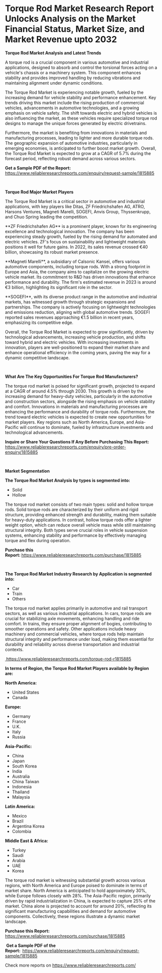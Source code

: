 <p><h1>Torque Rod Market Research Report Unlocks Analysis on the Market Financial Status, Market Size, and Market Revenue upto 2032</h1></p><p><strong>Torque Rod Market Analysis and Latest Trends</strong></p>
<p><p>A torque rod is a crucial component in various automotive and industrial applications, designed to absorb and control the torsional forces acting on a vehicle's chassis or a machinery system. This component enhances stability and provides improved handling by reducing vibrations and maintaining alignment under dynamic conditions.</p><p>The Torque Rod Market is experiencing notable growth, fueled by the increasing demand for vehicle stability and performance enhancement. Key trends driving this market include the rising production of commercial vehicles, advancements in automotive technologies, and a growing emphasis on vehicle safety. The shift towards electric and hybrid vehicles is also influencing the market, as these vehicles require specialized torque rod designs to manage the unique forces generated by electric drivetrains.</p><p>Furthermore, the market is benefiting from innovations in materials and manufacturing processes, leading to lighter and more durable torque rods. The geographic expansion of automotive industries, particularly in emerging economies, is anticipated to further boost market growth. Overall, the Torque Rod Market is expected to grow at a CAGR of 5.7% during the forecast period, reflecting robust demand across various sectors.</p></p>
<p><strong>Get a Sample PDF of the Report:&nbsp;</strong> <a href="https://www.reliableresearchreports.com/enquiry/request-sample/1815885?utm_campaign=3576&utm_medium=2&utm_source=Github&utm_content=ia&utm_term=30032025&utm_id=torque-rod">https://www.reliableresearchreports.com/enquiry/request-sample/1815885</a></p>
<p>&nbsp;</p>
<p><strong>Torque Rod Major Market Players</strong></p>
<p><p>The Torque Rod Market is a critical sector in automotive and industrial applications, with key players like Ditas, ZF Friedrichshafen AG, ATRO, Harsons Ventures, Magneti Marelli, SOGEFI, Anvis Group, Thyssenkrupp, and Chuo Spring leading the competition.</p><p>**ZF Friedrichshafen AG** is a prominent player, known for its engineering excellence and technological innovation. The company has been experiencing steady growth, fueled by the rising demand for automated and electric vehicles. ZF's focus on sustainability and lightweight materials positions it well for future gains. In 2022, its sales revenue crossed €40 billion, showcasing its robust market presence.</p><p>**Magneti Marelli**, a subsidiary of Calsonic Kansei, offers various automotive components, including torque rods. With a strong footprint in Europe and Asia, the company aims to capitalize on the growing electric vehicle market. Its commitment to R&D has driven innovations that enhance performance and durability. The firm's estimated revenue in 2023 is around €3 billion, highlighting its significant role in the sector.</p><p>**SOGEFI**, with its diverse product range in the automotive and industrial markets, has witnessed growth through strategic expansions and partnerships. The company is actively focusing on lightweight technologies and emissions reduction, aligning with global automotive trends. SOGEFI reported sales revenues approaching €1.5 billion in recent years, emphasizing its competitive edge.</p><p>Overall, the Torque Rod Market is expected to grow significantly, driven by technological advancements, increasing vehicle production, and shifts toward hybrid and electric vehicles. With increasing investments in innovation, players are well-positioned to expand their market share and enhance operational efficiency in the coming years, paving the way for a dynamic competitive landscape.</p></p>
<p>&nbsp;</p>
<p><strong>What Are The Key Opportunities For Torque Rod Manufacturers?</strong></p>
<p><p>The torque rod market is poised for significant growth, projected to expand at a CAGR of around 4.5% through 2030. This growth is driven by the increasing demand for heavy-duty vehicles, particularly in the automotive and construction sectors, alongside the rising emphasis on vehicle stability and comfort. Innovations in materials and manufacturing processes are enhancing the performance and durability of torque rods. Furthermore, the trend toward electric vehicles is expected to create new opportunities for market players. Key regions such as North America, Europe, and Asia-Pacific will continue to dominate, fueled by infrastructure investments and technological advancements.</p></p>
<p><strong>Inquire or Share Your Questions If Any Before Purchasing This Report:</strong> <a href="https://www.reliableresearchreports.com/enquiry/pre-order-enquiry/1815885?utm_campaign=3576&utm_medium=2&utm_source=Github&utm_content=ia&utm_term=30032025&utm_id=torque-rod">https://www.reliableresearchreports.com/enquiry/pre-order-enquiry/1815885</a></p>
<p>&nbsp;</p>
<p><strong>Market Segmentation</strong></p>
<p><strong>The Torque Rod Market Analysis by types is segmented into:</strong></p>
<p><ul><li>Solid</li><li>Hollow</li></ul></p>
<p><p>The torque rod market consists of two main types: solid and hollow torque rods. Solid torque rods are characterized by their uniform and rigid structure, providing enhanced strength and durability, making them suitable for heavy-duty applications. In contrast, hollow torque rods offer a lighter weight option, which can reduce overall vehicle mass while still maintaining structural integrity. Both types serve crucial roles in vehicle suspension systems, enhancing stability and performance by effectively managing torque and flex during operation.</p></p>
<p><strong>Purchase this Report:&nbsp;</strong><a href="https://www.reliableresearchreports.com/purchase/1815885?utm_campaign=3576&utm_medium=2&utm_source=Github&utm_content=ia&utm_term=30032025&utm_id=torque-rod">https://www.reliableresearchreports.com/purchase/1815885</a></p>
<p>&nbsp;</p>
<p><strong>The Torque Rod Market Industry Research by Application is segmented into:</strong></p>
<p><ul><li>Car</li><li>Train</li><li>Others</li></ul></p>
<p><p>The torque rod market applies primarily in automotive and rail transport sectors, as well as various industrial applications. In cars, torque rods are crucial for stabilizing axle movements, enhancing handling and ride comfort. In trains, they ensure proper alignment of bogies, contributing to smoother operations and safety. Other applications include heavy machinery and commercial vehicles, where torque rods help maintain structural integrity and performance under load, making them essential for durability and reliability across diverse transportation and industrial contexts.</p></p>
<p><a href="https://www.reliableresearchreports.com/torque-rod-r1815885?utm_campaign=3576&utm_medium=2&utm_source=Github&utm_content=ia&utm_term=30032025&utm_id=torque-rod">&nbsp;https://www.reliableresearchreports.com/torque-rod-r1815885</a></p>
<p><strong>In terms of Region, the Torque Rod Market Players available by Region are:</strong></p>
<p>
    <p> <strong> North America: </strong>
        <ul>
            <li>United States</li>
            <li>Canada</li>
        </ul>
        </p> 
    <p> <strong> Europe: </strong>
        <ul>
            <li>Germany</li>
            <li>France</li>
            <li>U.K.</li>
            <li>Italy</li>
            <li>Russia</li>
        </ul>
        </p> 
    <p> <strong> Asia-Pacific: </strong>
        <ul>
            <li>China</li>
            <li>Japan</li>
            <li>South Korea</li>
            <li>India</li>
            <li>Australia</li>
            <li>China Taiwan</li>
            <li>Indonesia</li>
            <li>Thailand</li>
            <li>Malaysia</li>
        </ul>
        </p> 
    <p> <strong> Latin America: </strong>
        <ul>
            <li>Mexico</li>
            <li>Brazil</li>
            <li>Argentina Korea</li>
            <li>Colombia</li>
        </ul>
        </p> 
    <p> <strong> Middle East & Africa: </strong>
        <ul>
            <li>Turkey</li>
            <li>Saudi</li>
            <li>Arabia</li>
            <li>UAE</li>
            <li>Korea</li>
        </ul>
    </p>
    </p>
<p><p>The torque rod market is witnessing substantial growth across various regions, with North America and Europe poised to dominate in terms of market share. North America is anticipated to hold approximately 30%, while Europe follows closely with 28%. The Asia-Pacific region, primarily driven by rapid industrialization in China, is expected to capture 25% of the market. China alone is projected to account for around 20%, reflecting its significant manufacturing capabilities and demand for automotive components. Collectively, these regions illustrate a dynamic market landscape.</p></p>
<p><strong>Purchase this Report: </strong><a href="https://www.reliableresearchreports.com/purchase/1815885?utm_campaign=3576&utm_medium=2&utm_source=Github&utm_content=ia&utm_term=30032025&utm_id=torque-rod">https://www.reliableresearchreports.com/purchase/1815885</a></p>
<p>&nbsp;<strong>Get a Sample PDF of the Report:&nbsp;&nbsp;</strong><a href="https://www.reliableresearchreports.com/enquiry/request-sample/1815885?utm_campaign=3576&utm_medium=2&utm_source=Github&utm_content=ia&utm_term=30032025&utm_id=torque-rod">https://www.reliableresearchreports.com/enquiry/request-sample/1815885</a></p>
<p><strong></strong></p>
<p>Check more reports on <a href="https://www.reliableresearchreports.com/?utm_campaign=3576&utm_medium=2&utm_source=Github&utm_content=ia&utm_term=30032025&utm_id=torque-rod">https://www.reliableresearchreports.com/</a></p>